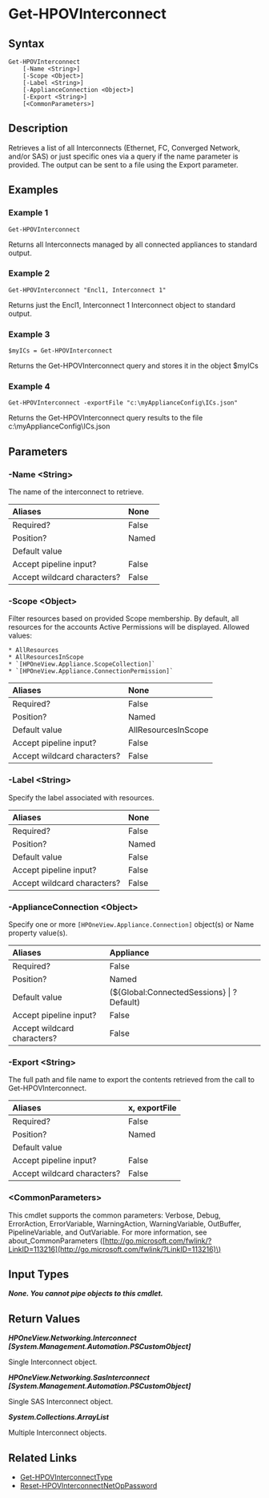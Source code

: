 ﻿---
description: Retrieve Interconnect resource(s).
---

# Get-HPOVInterconnect

## Syntax

```text
Get-HPOVInterconnect
    [-Name <String>]
    [-Scope <Object>]
    [-Label <String>]
    [-ApplianceConnection <Object>]
    [-Export <String>]
    [<CommonParameters>]
```

## Description

Retrieves a list of all Interconnects (Ethernet, FC, Converged Network, and/or SAS) or just specific ones via a query if the name parameter is provided.  The output can be sent to a file using the Export parameter.

## Examples

###  Example 1 

```text
Get-HPOVInterconnect

```

Returns all Interconnects managed by all connected appliances to standard output.

###  Example 2 

```text
Get-HPOVInterconnect "Encl1, Interconnect 1"

```

Returns just the Encl1, Interconnect 1 Interconnect object to standard output.

###  Example 3 

```text
$myICs = Get-HPOVInterconnect

```

Returns the Get-HPOVInterconnect query and stores it in the object $myICs

###  Example 4 

```text
Get-HPOVInterconnect -exportFile "c:\myApplianceConfig\ICs.json"

```

Returns the Get-HPOVInterconnect query results to the file c:\myApplianceConfig\ICs.json

## Parameters

### -Name &lt;String&gt;

The name of the interconnect to retrieve.

| Aliases | None |
| :--- | :--- |
| Required? | False |
| Position? | Named |
| Default value |  |
| Accept pipeline input? | False |
| Accept wildcard characters? | False |

### -Scope &lt;Object&gt;

Filter resources based on provided Scope membership.  By default, all resources for the accounts Active Permissions will be displayed.  Allowed values:

    * AllResources
    * AllResourcesInScope
    * `[HPOneView.Appliance.ScopeCollection]`
    * `[HPOneView.Appliance.ConnectionPermission]`

| Aliases | None |
| :--- | :--- |
| Required? | False |
| Position? | Named |
| Default value | AllResourcesInScope |
| Accept pipeline input? | False |
| Accept wildcard characters? | False |

### -Label &lt;String&gt;

Specify the label associated with resources.

| Aliases | None |
| :--- | :--- |
| Required? | False |
| Position? | Named |
| Default value | False |
| Accept pipeline input? | False |
| Accept wildcard characters? | False |

### -ApplianceConnection &lt;Object&gt;

Specify one or more `[HPOneView.Appliance.Connection]` object(s) or Name property value(s).

| Aliases | Appliance |
| :--- | :--- |
| Required? | False |
| Position? | Named |
| Default value | (${Global:ConnectedSessions} &vert; ? Default) |
| Accept pipeline input? | False |
| Accept wildcard characters? | False |

### -Export &lt;String&gt;

The full path and file name to export the contents retrieved from the call to Get-HPOVInterconnect.

| Aliases | x, exportFile |
| :--- | :--- |
| Required? | False |
| Position? | Named |
| Default value |  |
| Accept pipeline input? | False |
| Accept wildcard characters? | False |

### &lt;CommonParameters&gt;

This cmdlet supports the common parameters: Verbose, Debug, ErrorAction, ErrorVariable, WarningAction, WarningVariable, OutBuffer, PipelineVariable, and OutVariable. For more information, see about\_CommonParameters \([http://go.microsoft.com/fwlink/?LinkID=113216](http://go.microsoft.com/fwlink/?LinkID=113216)\)

## Input Types

_**None.  You cannot pipe objects to this cmdlet.**_

## Return Values

_**HPOneView.Networking.Interconnect [System.Management.Automation.PSCustomObject]**_

Single Interconnect object.

_**HPOneView.Networking.SasInterconnect [System.Management.Automation.PSCustomObject]**_

Single SAS Interconnect object.

_**System.Collections.ArrayList**_

Multiple Interconnect objects.

## Related Links

* [Get-HPOVInterconnectType](get-hpovinterconnecttype.md)
* [Reset-HPOVInterconnectNetOpPassword](reset-hpovinterconnectnetoppassword.md)
